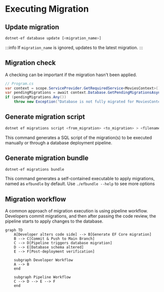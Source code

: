 # Executing Migration

## Update migration

```sh
dotnet-ef database update [<migration_name>]
```

:::info
If `migration_name` is ignored, updates to the latest migration.
:::

## Migration check

A checking can be important if the migration hasn't been applied.

```cs
// Program.cs
var context = scope.ServiceProvider.GetRequiredService<MoviesContext>();
var pendingMigrations = await context.Database.GetPendingMigrationsAsync();
if (pendingMigrations.Any())
    throw new Exception("Database is not fully migrated for MoviesContext.");
```

## Generate migration script

```sh
dotnet ef migrations script <from_migration> <to_migration> > <filename>.sql
```

This command generates a SQL script of the migration(s) to be executed manually or through a database deployment pipeline. 

## Generate migration bundle

```sh
dotnet-ef migrations bundle
```

This command generates a self-contained executable to apply migrations, named as `efbundle` by default. Use `./efbundle --help` to see more options

## Migration workflow

A common approach of migration execution is using pipeline workflow.
Developers commit migrations, and then after passing the code review, the pipeline starts to apply changes to the database.

```mermaid
graph TD
    A[Developer alters code side] --> B[Generate EF Core migration]
    B --> C[Commit & Push to Main Branch]
    C --> D[Pipeline triggers database migration]
    D --> E[Database schema altered]
    E --> F[Post-deployment verification]

    subgraph Developer Workflow
    A --> B
    end

    subgraph Pipeline Workflow
    C --> D --> E --> F
    end
```
